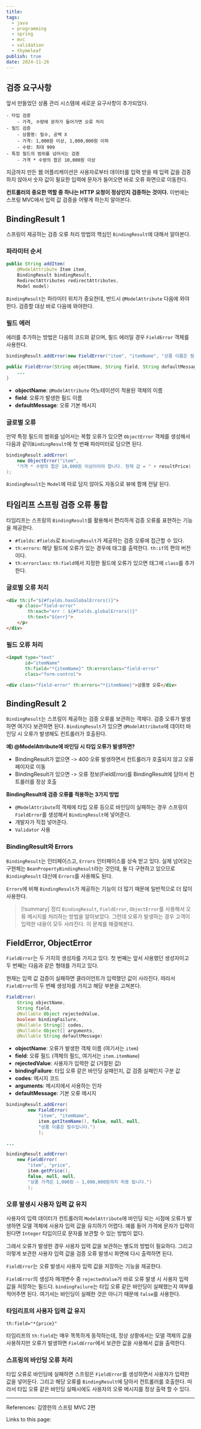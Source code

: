 ```yaml
---
title: 
tags:
  - java
  - programming
  - spring
  - mvc
  - validation
  - thymeleaf
publish: true
date: 2024-11-26
---
```

## 검증 요구사항
앞서 만들었던 상품 관리 시스템에 새로운 요구사항이 추가되었다.

```
- 타입 검증
	- 가격, 수량에 문자가 들어가면 오류 처리
- 필드 검증
	- 상품명: 필수, 공백 X
	- 가격: 1,000원 이상, 1,000,000원 이하
	- 수량: 최대 999
- 특정 필드의 범위를 넘어서는 검증
	- 가격 * 수량의 합은 10,000원 이상
```

지금까지 만든 웹 어플리케이션은 사용자로부터 데이터를 입력 받을 때 입력 값을 검증하지 않아서 숫자 값이 필요한 입력에 문자가 들어오면 바로 오류 화면으로 이동한다.

**컨트롤러의 중요한 역할 중 하나는 HTTP 요청이 정상인지 검증하는 것이다.** 이번에는 스프링 MVC에서 입력 값 검증을 어떻게 하는지 알아본다.

## BindingResult 1
스프링이 제공하는 검증 오류 처리 방법의 핵심인 `BindingResult`에 대해서 알아본다.

### 파라미터 순서

```java
public String addItem(
	@ModelAttribute Item item, 
	BindingResult bindingResult, 
	RedirectAttributes redirectAttributes,  
	Model model)
```

`BindingResult`는 파라미터 위치가 중요한데, 반드시 `@ModelAttribute` 다음에 와야 한다. 검증할 대상 바로 다음에 와야한다.

### 필드 에러
에러를 추가하는 방법은 다음의 코드와 같으며, 필드 에러일 경우 `FieldError` 객체를 사용한다.

```java
bindingResult.addError(new FieldError("item", "itemName", "상품 이름은 필수입니다."));
```

```java
public FieldError(String objectName, String field, String defaultMessage) {
	...
}
```

- **objectName**: `@ModelAttribute` 어노테이션이 적용된 객체의 이름
- **field**: 오류가 발생한 필드 이름
- **defaultMessage**: 오류 기본 메시지

### 글로벌 오류

만약 특정 필드의 범위를 넘어서는 복합 오류가 있으면 `ObjectError` 객체를 생성해서 다음과 같이`BindingResult`에 첫 번째 파라미터로 담으면 된다.

```java
bindingResult.addError(
	new ObjectError("item", 
	"가격 * 수량의 합은 10,000원 이상이어야 합니다. 현재 값 = " + resultPrice)
);
```

`BindingResult`는 `Model`에 따로 담지 않아도 자동으로 뷰에 함께 전달 된다.

## 타임리프 스프링 검증 오류 통합
타임리프는 스프링의 `BindingResult`를 활용해서 편리하게 검증 오류를 표현하는 기능을 제공한다.

- `#fields`: `#fields`로 `BindingResult`가 제공하는 검증 오류에 접근할 수 있다.
- `th:errors`: 해당 필드에 오류가 있는 경우에 태그를 출력한다. `th:if`의 편의 버전이다.
- `th:errorclass`: `th:field`에서 지정한 필드에 오류가 있으면 태그에 `class`를 추가한다.

### 글로벌 오류 처리
```html
<div th:if="${#fields.hasGlobalErrors()}">
	<p class="field-error" 
		th:each="err : ${#fields.globalErrors()}" 
		th:text="${err}">
	</p>
</div>
```

### 필드 오류 처리
```html
<input type="text" 
	   id="itemName" 
	   th:field="*{itemName}" th:errorclass="field-error" 
	   class="form-control">

<div class="field-error" th:errors="*{itemName}">상품명 오류</div>
```

## BindingResult 2
`BindingResult`는 스프링이 제공하는 검증 오류를 보관하는 객체다. 검증 오류가 발생하면 여기다 보관하면 된다. `BindingResult`가 있으면 `@ModelAttribute`에 데이터 바인딩 시 오류가 발생해도 컨트롤러가 호출된다.

**예) @ModelAttribute에 바인딩 시 타입 오류가 발생하면?**
 - BindingResult가 없으면 -> 400 오류 발생하면서 컨트롤러가 호출되지 않고 오류 페이지로 이동
 - BindingResult가 있으면 -> 오류 정보(FieldError)를 BindingResult에 담아서 컨트롤러를 정상 호출

**BindingResult에 검증 오류를 적용하는 3가지 방법**
- `@ModelAttribute`의 객체에 타입 오류 등으로 바인딩이 실패하는 경우 스프링이 `FieldError`를 생성해서 `BindingResult`에 넣어준다.
- 개발자가 직접 넣어준다.
- `Validator` 사용

### BindingResult와 Errors

`BindingResult`는 인터페이스고, `Errors` 인터페이스를 상속 받고 있다. 실제 넘어오는 구현체는 `BeanPropertyBindingResult`라는 것인데, 둘 다 구현하고 있으므로 `BindingResult` 대신에 `Errors`를 사용해도 된다.

`Errors`에 비해 `BindingResult`가 제공하는 기능이 더 많기 때문에 일반적으로 더 많이 사용한다.

> [!summary] 정리
> `BindingResult`, `FieldError`, `ObjectError`를 사용해서 오류 메시지를 처리하는 방법을 알아보았다. 그런데 오류가 발생하는 경우 고객이 입력한 내용이 모두 사라진다. 이 문제를 해결해본다.

## FieldError, ObjectError

`FieldError`는 두 가지의 생성자를 가지고 있다. 첫 번째는 앞서 사용했던 생성자이고 두 번째는 다음과 같은 형태를 가지고 있다.

현재는 입력 값 검증이 실패하면 클라이언트가 입력했던 값이 사라진다. 따라서 `FieldError`의 두 번째 생성자를 가지고 해당 부분을 고쳐본다.

```java
FieldError(
	String objectName, 
	String field, 
	@Nullable Object rejectedValue, 
	boolean bindingFailure, 
	@Nullable String[] codes, 
	@Nullable Object[] arguments, 
	@Nullable String defaultMessage)
```

- **objectName**: 오류가 발생한 객체 이름 (여기서는 `item`)
- **field**: 오류 필드 (객체의 필드, 여기서는 `item.itemName`)
- **rejectedValue**: 사용자가 입력한 값 (거절된 값)
- **bindingFailure**: 타입 오류 같은 바인딩 실패인지, 값 검증 실패인지 구분 값
- **codes**: 메시지 코드
- **arguments**: 메시지에서 사용하는 인자
- **defaultMessage**: 기본 오류 메시지

```java
bindingResult.addError(  
        new FieldError(
	        "item", "itemName",  
	        item.getItemName(), false, null, null,  
			"상품 이름은 필수입니다.")
			);

...

bindingResult.addError(
	new FieldError(
		"item", "price", 
	    item.getPrice(), 
	    false, null, null,  
        "상품 가격은 1,000원 ~ 1,000,000원까지 허용 됩니다.")
        );
```

### 오류 발생시 사용자 입력 값 유지
사용자의 입력 데이터가 컨트롤러의 `ModelAttribute`에 바인딩 되는 시점에 오류가 발생하면 모델 객체에 사용자 입력 값을 유지하기 어렵다. 예를 들어 가격에 문자가 입력이 된다면 `Integer` 타입이므로 문자를 보관할 수 있는 방법이 없다.

그래서 오류가 발생한 경우 사용자 입력 값을 보관하는 별도의 방법이 필요하다. 그리고 이렇게 보관한 사용자 입력 값을 검증 오류 발생시 화면에 다시 출력하면 된다.

`FieldError`는 오류 발생시 사용자 입력 값을 저장하는 기능을 제공한다.

`FieldError`의 생성자 매개변수 중 `rejectedValue`가 바로 오류 발생 시 사용자 입력 값을 저장하는 필드다. `bindingFailure`는 타입 오류 같은 바인딩이 실패했는지 여부를 적어주면 된다. 여기서는 바인딩이 실패한 것은 아니기 때문에 `false`를 사용한다.

### 타임리프의 사용자 입력 값 유지
`th:field="*{price}"`

타임리프의 `th:field`는 매우 똑똑하게 동작하는데, 정상 상황에서는 모델 객체의 값을 사용하지만 오류가 발생하면 `FieldError`에서 보관한 값을 사용해서 값을 출력한다.

### 스프링의 바인딩 오류 처리
타입 오류로 바인딩에 실패하면 스프링은 `FieldError`를 생성하면서 사용자가 입력한 값을 넣어둔다. 그리고 해당 오류를 `BindingResult`에 담아서 컨트롤러를 호출한다. 따라서 타입 오류 같은 바인딩 실패시에도 사용자의 오류 메시지를 정상 출력 할 수 있다.



---
References: 김영한의 스프링 MVC 2편

Links to this page: 